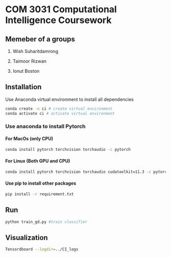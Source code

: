 # COM 3031 Computational Intelligence Coursework 

## Memeber of a groups

1. Wish Suharitdamrong

2. Taimoor Rizwan

3. Ionut Boston

## Installation

Use Anaconda virtual environment to install all dependencies

```bash
conda create -n ci # create virtual environment
conda activate ci # activate virtual environment
```
### Use anaconda to install Pytorch

#### For MacOs (only CPU)
```bash
conda install pytorch torchvision torchaudio -c pytorch
```
#### For Linux (Both GPU and CPU)
```bash
conda install pytorch torchvision torchaudio cudatoolkit=11.3 -c pytorch
```

#### Use pip to install other packages

```bash
pip install -r requirement.txt
```


## Run

```bash
python train_gd.py #train classifier
```

## Visualization

```bash
Tensordboard --logdir=../CI_logs
```

